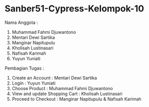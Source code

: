 # Sanber51-Cypress-Kelompok-10

Nama Anggota :
1. Muhammad Fahmi Djuwantono
2. Mentari Dewi Sartika
3. Manginar Napitupulu
4. Kholisah Lustinasari
5. Nafisah Karimah
6. Yuyun Yuniati

Pembagian Tugas :
1. Create an Account : Mentari Dewi Sartika
2. Login : Yuyun Yuniati
3. Choose Product : Muhammad Fahmi Djuwantono
4. View and update Shopping Cart : Kholisah Lustinasari
5. Proceed to Checkout : Manginar Napitupulu & Nafisah Karimah
